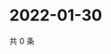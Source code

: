 # 2022-01-30

共 0 条

<!-- BEGIN WEIBO -->
<!-- 最后更新时间 Sun Jan 30 2022 13:07:31 GMT+0800 (China Standard Time) -->

<!-- END WEIBO -->

